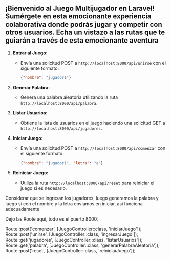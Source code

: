 
## ¡Bienvenido al Juego Multijugador en Laravel! Sumérgete en esta emocionante experiencia colaborativa donde podrás jugar y competir con otros usuarios. Echa un vistazo a las rutas que te guiarán a través de esta emocionante aventura

1. **Entrar al Juego:**
   - Envía una solicitud POST a `http://localhost:8000/api/unirse` con el siguiente formato:
     ```json
     {"nombre": "jugador1"}
     ```

2. **Generar Palabra:**
   - Genera una palabra aleatoria utilizando la ruta `http://localhost:8000/api/palabra`.

3. **Listar Usuarios:**
   - Obtiene la lista de usuarios en el juego haciendo una solicitud GET a `http://localhost:8000/api/jugadores`.

4. **Iniciar Juego:**
   - Envía una solicitud POST a `http://localhost:8000/api/comenzar` con el siguiente formato:
     ```json
     {"nombre": "jugador1", "letra": "e"}
     ```
5. **Reiniciar Juego:**
   - Utiliza la ruta `http://localhost:8000/api/reset` para reiniciar el juego si es necesario.

Considerar que se ingresan los jugadores, luego generamos la palabra y luego si con el nombre y la letra enviamos en iniciar, asi funciona adecuadamente

Dejo las Roote aqui, todo es el puerto 8000: 

Route::post('comenzar', [JuegoController::class, 'iniciarJuego']);
Route::post('unirse', [JuegoController::class, 'ingresarJuego']);
Route::get('jugadores', [JuegoController::class, 'listarUsuarios']);
Route::get('palabra', [JuegoController::class, 'generarPalabraAleatoria']);
Route::post('reset', [JuegoController::class, 'reiniciarJuego']);
